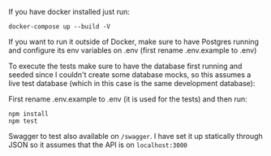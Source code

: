 If you have docker installed just run:

`docker-compose up --build -V`

If you want to run it outside of Docker, make sure to have Postgres running and configure its env variables on .env (first rename .env.example to .env)

To execute the tests make sure to have the database first running and seeded since I couldn't create some database mocks,
so this assumes a live test database (which in this case is the same development database):

First rename .env.example to .env (it is used for the tests) and then run:

```
npm install
npm test
```

Swagger to test also available on `/swagger`. I have set it up statically through JSON so it assumes that the API is on `localhost:3000`
